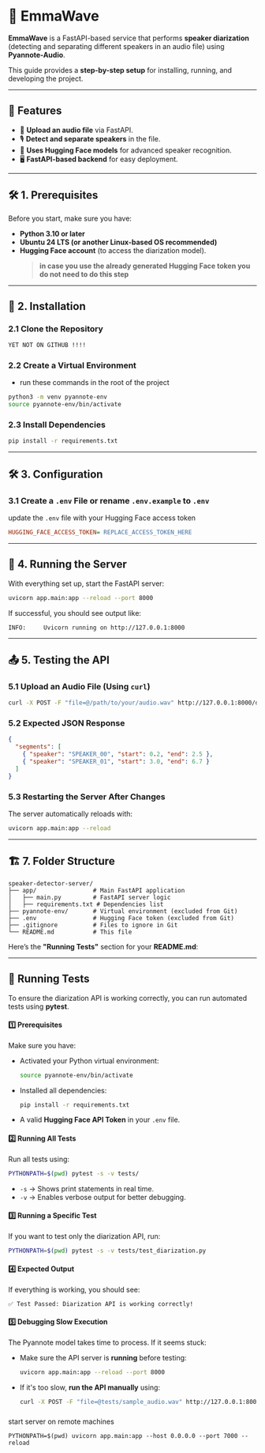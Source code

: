 # 🎤 EmmaWave

**EmmaWave** is a FastAPI-based service that performs **speaker diarization** (detecting and separating different speakers in an audio file) using **Pyannote-Audio**.

This guide provides a **step-by-step setup** for installing, running, and developing the project.

---

## 🚀 Features

- 📂 **Upload an audio file** via FastAPI.
- 🎙️ **Detect and separate speakers** in the file.
- 🔗 **Uses Hugging Face models** for advanced speaker recognition.
- 🖥️ **FastAPI-based backend** for easy deployment.

---

## 🛠️ **1. Prerequisites**

Before you start, make sure you have:

- **Python 3.10 or later**
- **Ubuntu 24 LTS (or another Linux-based OS recommended)**
- **Hugging Face account** (to access the diarization model).
  > **in case you use the already generated Hugging Face token you do not need to do this step**

---

## 🔧 **2. Installation**

### 2.1 **Clone the Repository**

```bash
YET NOT ON GITHUB !!!!
```

### 2.2 **Create a Virtual Environment**

- run these commands in the root of the project

```bash
python3 -m venv pyannote-env
source pyannote-env/bin/activate
```

### 2.3 **Install Dependencies**

```bash
pip install -r requirements.txt
```

---

## 🛠️ **3. Configuration**

### 3.1 **Create a `.env` File** or rename `.env.example` to `.env`

update the `.env` file with your Hugging Face access token

```ini
HUGGING_FACE_ACCESS_TOKEN= REPLACE_ACCESS_TOKEN_HERE
```

---

## 🚀 **4. Running the Server**

With everything set up, start the FastAPI server:

```bash
uvicorn app.main:app --reload --port 8000
```

If successful, you should see output like:

```
INFO:     Uvicorn running on http://127.0.0.1:8000
```

---

## 📤 **5. Testing the API**

### **5.1 Upload an Audio File (Using `curl`)**

```bash
curl -X POST -F "file=@/path/to/your/audio.wav" http://127.0.0.1:8000/diarize
```

### **5.2 Expected JSON Response**

```json
{
  "segments": [
    { "speaker": "SPEAKER_00", "start": 0.2, "end": 2.5 },
    { "speaker": "SPEAKER_01", "start": 3.0, "end": 6.7 }
  ]
}
```

### **5.3 Restarting the Server After Changes**

The server automatically reloads with:

```bash
uvicorn app.main:app --reload
```

---

## 🏗️ **7. Folder Structure**

```
speaker-detector-server/
├── app/                # Main FastAPI application
│   ├── main.py         # FastAPI server logic
│   ├── requirements.txt # Dependencies list
├── pyannote-env/       # Virtual environment (excluded from Git)
├── .env                # Hugging Face token (excluded from Git)
├── .gitignore          # Files to ignore in Git
└── README.md           # This file
```

Here’s the **"Running Tests"** section for your **README.md**:

---

## 🧪 Running Tests

To ensure the diarization API is working correctly, you can run automated tests using **pytest**.

#### **1️⃣ Prerequisites**

Make sure you have:

- Activated your Python virtual environment:
  ```bash
  source pyannote-env/bin/activate
  ```
- Installed all dependencies:
  ```bash
  pip install -r requirements.txt
  ```
- A valid **Hugging Face API Token** in your `.env` file.

#### **2️⃣ Running All Tests**

Run all tests using:

```bash
PYTHONPATH=$(pwd) pytest -s -v tests/
```

- `-s` → Shows print statements in real time.
- `-v` → Enables verbose output for better debugging.

#### **3️⃣ Running a Specific Test**

If you want to test only the diarization API, run:

```bash
PYTHONPATH=$(pwd) pytest -s -v tests/test_diarization.py
```

#### **4️⃣ Expected Output**

If everything is working, you should see:

```
✅ Test Passed: Diarization API is working correctly!
```

#### **5️⃣ Debugging Slow Execution**

The Pyannote model takes time to process. If it seems stuck:

- Make sure the API server is **running** before testing:
  ```bash
  uvicorn app.main:app --reload --port 8000
  ```
- If it's too slow, **run the API manually** using:
  ```bash
  curl -X POST -F "file=@tests/sample_audio.wav" http://127.0.0.1:8000/diarize
  ```

#####

start server on remote machines

```plaintext
PYTHONPATH=$(pwd) uvicorn app.main:app --host 0.0.0.0 --port 7000 --reload
```
